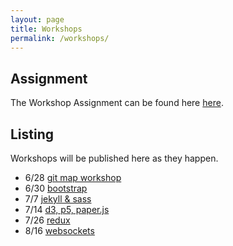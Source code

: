 ```yaml
---
layout: page
title: Workshops
permalink: /workshops/
---
```


## Assignment

The Workshop Assignment can be found here [here](https://github.com/dartmouth-cs52/workshop).


## Listing

Workshops will be published here as they happen.

  * 6/28 [git map workshop](git)
  * 6/30 [bootstrap](https://github.com/dado3212/cs52-workshop-1/tree/gh-pages)
  * 7/7 [jekyll & sass](https://github.com/VLuisa/cs52-workshop-2)
  * 7/14 [d3, p5, paper.js](https://github.com/virginiacook/workshop3-js-viz)
  * 7/26 [redux](redux)
  * 8/16 [websockets](websockets)
